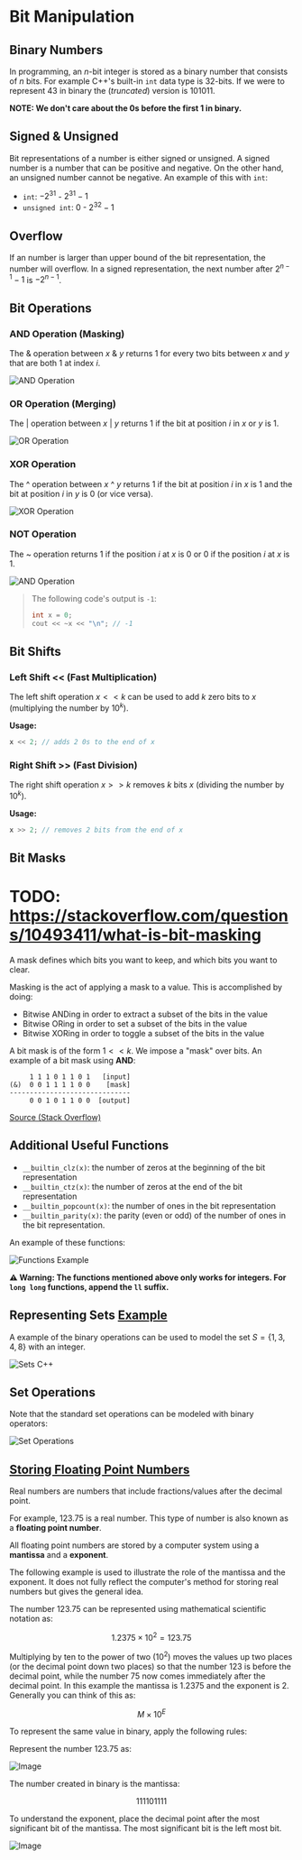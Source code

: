 # Bit Manipulation

## Binary Numbers

In programming, an $n$-bit integer is stored as a binary number that consists of $n$ bits. For example C++'s built-in `int` data type is $32$-bits. If we were to represent $43$ in binary the $(truncated)$ version is $101011$.

**NOTE: We don't care about the 0s before the first 1 in binary.**

## Signed & Unsigned

Bit representations of a number is either signed or unsigned. A signed number is a number that can be positive and negative. On the other hand, an unsigned number cannot be negative. An example of this with `int`:

-   `int`: $-2^{31}$ - $2^{31} - 1$
-   `unsigned int`: $0$ - $2^{32} - 1$

## Overflow

If an number is larger than upper bound of the bit representation, the number will overflow. In a signed representation, the next number after $2^{n - 1} - 1$ is $-2^{n - 1}$.

## Bit Operations

### AND Operation (Masking)

The & operation between $x$ & $y$ returns 1 for every two bits between $x$ and $y$ that are both 1 at index $i$.

![AND Operation](../images/binary/and.png)

### OR Operation (Merging)

The | operation between $x$ | $y$ returns 1 if the bit at position $i$ in $x$ or $y$ is 1.

![OR Operation](../images/binary/or.png)

### XOR Operation

The ^ operation between $x$ ^ $y$ returns 1 if the bit at position $i$ in $x$ is 1 and the bit at position $i$ in $y$ is 0 (or vice versa).

![XOR Operation](../images/binary/xor.png)

### NOT Operation

The ~ operation returns $1$ if the position $i$ at $x$ is $0$ or $0$ if the position $i$ at $x$ is $1$.

![AND Operation](../images/binary/not.png)

> The following code's output is `-1`:
> ```cpp
> int x = 0;
> cout << ~x << "\n"; // -1
> ```

## Bit Shifts

### Left Shift << (Fast Multiplication)

The left shift operation $x << k$ can be used to add $k$ zero bits to $x$ (multiplying the number by $10^k$).

**Usage:**

```cpp
x << 2; // adds 2 0s to the end of x
```

### Right Shift >> (Fast Division)

The right shift operation $x >> k$ removes $k$ bits $x$ (dividing the number by $10^k$).

**Usage:**

```cpp
x >> 2; // removes 2 bits from the end of x
```

## Bit Masks

# TODO: https://stackoverflow.com/questions/10493411/what-is-bit-masking

A mask defines which bits you want to keep, and which bits you want to clear.

Masking is the act of applying a mask to a value. This is accomplished by doing:

- Bitwise $\text{AND}$ing in order to extract a subset of the bits in the value
- Bitwise $\text{OR}$ing in order to set a subset of the bits in the value
- Bitwise $\text{XOR}$ing in order to toggle a subset of the bits in the value

A bit mask is of the form $1 << k$. We impose a "mask" over bits. An example of a bit mask using **AND**:

```
     1 1 1 0 1 1 0 1   [input]
(&)  0 0 1 1 1 1 0 0    [mask]
------------------------------
     0 0 1 0 1 1 0 0  [output]
```

[Source (Stack Overflow)](https://stackoverflow.com/a/53722721)

## Additional Useful Functions

-   `__builtin_clz(x)`: the number of zeros at the beginning of the bit representation
-   `__builtin_ctz(x)`: the number of zeros at the end of the bit representation
-   `__builtin_popcount(x)`: the number of ones in the bit representation
-   `__builtin_parity(x)`: the parity (even or odd) of the number of ones in the
    bit representation.

An example of these functions:

![Functions Example](../images/binary/functions_example.png)

**⚠️ Warning: The functions mentioned above only works for integers. For `long long` functions, append the `ll` suffix.**

## Representing Sets [Example](set-using-int.cpp)

A example of the binary operations can be used to model the set $S = \{1, 3, 4, 8\}$ with an integer.

![Sets C++](../images/binary/sets.png)

## Set Operations

Note that the standard set operations can be modeled with binary operators:

![Set Operations](../images/binary/set_operations.png)

## [Storing Floating Point Numbers](https://www.bbc.co.uk/bitesize/guides/zsnbr82/revision/4)

Real numbers are numbers that include fractions/values after the decimal point.

For example, $123.75$ is a real number. This type of number is also known as a **floating point number**.

All floating point numbers are stored by a computer system using a **mantissa** and a **exponent**.

The following example is used to illustrate the role of the mantissa and the exponent. It does not fully reflect the computer's method for storing real numbers but gives the general idea.

The number $123.75$ can be represented using mathematical scientific notation as:

$$1.2375 \times 10^2 = 123.75$$

Multiplying by ten to the power of two ($10^2$) moves the values up two places (or the decimal point down two places) so that the number $123$ is before the decimal point, while the number $75$ now comes immediately after the decimal point. In this example the mantissa is $1.2375$ and the exponent is $2$. Generally you can think of this as:

$$M \times 10^E$$

To represent the same value in binary, apply the following rules:

Represent the number $123.75$ as:

![Image](float_ex.png)

The number created in binary is the mantissa:

$$111101111$$

To understand the exponent, place the decimal point after the most significant bit of the mantissa. The most significant bit is the left most bit.

![Image](float_ex2.png)
